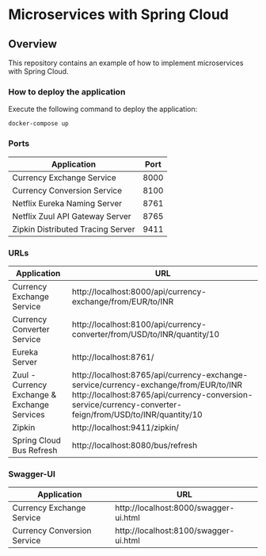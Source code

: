 # Microservices with Spring Cloud

## Overview
This repository contains an example of how to implement microservices with Spring Cloud.

### How to deploy the application
Execute the following command to deploy the application:

`docker-compose up`

### Ports

|     Application       |     Port          |
| ------------- | ------------- |
| Currency Exchange Service | 8000 |
| Currency Conversion Service | 8100 |
| Netflix Eureka Naming Server | 8761 |
| Netflix Zuul API Gateway Server | 8765 |
| Zipkin Distributed Tracing Server | 9411 |


### URLs

|     Application       |     URL          |
| ------------- | ------------- |
| Currency Exchange Service | http://localhost:8000/api/currency-exchange/from/EUR/to/INR
| Currency Converter Service | http://localhost:8100/api/currency-converter/from/USD/to/INR/quantity/10|
| Eureka Server | http://localhost:8761/|
| Zuul - Currency Exchange & Exchange Services | http://localhost:8765/api/currency-exchange-service/currency-exchange/from/EUR/to/INR http://localhost:8765/api/currency-conversion-service/currency-converter-feign/from/USD/to/INR/quantity/10|
| Zipkin | http://localhost:9411/zipkin/ |
| Spring Cloud Bus Refresh | http://localhost:8080/bus/refresh |

### Swagger-UI

|     Application       |     URL         |
| ------------- | ------------- |
| Currency Exchange Service | http://localhost:8000/swagger-ui.html |
| Currency Conversion Service | http://localhost:8100/swagger-ui.html |
